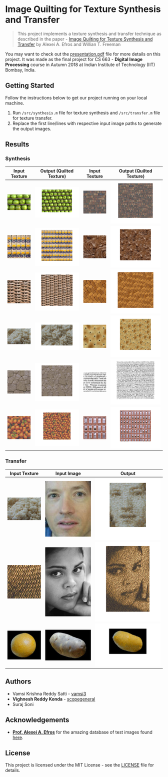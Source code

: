 # Image Quilting for Texture Synthesis and Transfer

> This project implements a texture synthesis and transfer technique as described in the paper - [Image Quilting for Texture Synthesis and Transfer](https://people.eecs.berkeley.edu/~efros/research/quilting/quilting.pdf) by Alexei A. Efros and Willian T. Freeman

You may want to check out the [presentation.pdf](/docs/presentation.pdf) file for more details on this project. It was made as the final project for CS 663 - **Digital Image Processing** course in Autumn 2018 at Indian Institute of Technology (IIT) Bombay, India.

## Getting Started

Follow the instructions below to get our project running on your local machine.

1. Run `/src/synthesis.m` file for texture synthesis and `/src/transfer.m` file for texture transfer.
2. Replace the first line/lines with respective input image paths to generate the output images.

## Results

### Synthesis

| Input Texture                              | Output (Quilted Texture)                    | Input Texture                              | Output (Quilted Texture)                    |
| ------------------------------------------ | ------------------------------------------- | ------------------------------------------ | ------------------------------------------- |
| ![apples.png](inputs/synthesis/apples.png) | ![apples.png](outputs/synthesis/apples.png) | ![bricks.png](inputs/synthesis/bricks.png) | ![bricks.png](outputs/synthesis/bricks.png) |
| ![cans.png](inputs/synthesis/cans.png) | ![cans.png](outputs/synthesis/cans.png) | ![chocolate.png](inputs/synthesis/chocolate.png) | ![chocolate.png](outputs/synthesis/chocolate.png) |
| ![jute.png](inputs/synthesis/jute.png) | ![jute.png](outputs/synthesis/jute.png) | ![mat.png](inputs/synthesis/mat.png) | ![mat.png](outputs/synthesis/mat.png) |
| ![rice.png](inputs/synthesis/rice.png) | ![rice.png](outputs/synthesis/rice.png) | ![spots.png](inputs/synthesis/spots.png) | ![spots.png](outputs/synthesis/spots.png) |
| ![stones.png](inputs/synthesis/stones.png) | ![stones.png](outputs/synthesis/stones.png) | ![text.png](inputs/synthesis/text.png) | ![text.png](outputs/synthesis/text.png) |
| ![tomatoes.png](inputs/synthesis/tomatoes.png) | ![tomatoes.png](outputs/synthesis/tomatoes.png) | ![windows.png](inputs/synthesis/windows.png) | ![windows.png](outputs/synthesis/windows.png) |

### Transfer

| Input Texture | Input Image | Output |
| ---------------------------------------------------- | -------------------------------------------------- | -------------------------------------------------------- |
| ![rice.png](inputs/transfer/rice.png)                                                    | ![bill.png](inputs/transfer/bill.png)                                                  | ![bill-rice.png](outputs/transfer/bill-rice.png)                                                        |
| ![fabric.png](inputs/transfer/fabric.png)                                                    | ![girl.png](inputs/transfer/girl.png)                                                  | ![girl-fabric.png](outputs/transfer/girl-fabric.png)                                                        |
| ![orange.png](inputs/transfer/orange.png)                                                    | ![potato.png](inputs/transfer/potato.png)                                                  | ![potato-orange.png](outputs/transfer/potato-orange.png)                                                        |


## Authors

* Vamsi Krishna Reddy Satti - [vamsi3](https://github.com/vamsi3)
* **Vighnesh Reddy Konda** - [scopegeneral](https://github.com/scopegeneral)
* Suraj Soni

## Acknowledgements

- **[Prof. Alexei A. Efros](https://people.eecs.berkeley.edu/~efros/)** for the amazing database of test images found [here](https://people.eecs.berkeley.edu/~efros/research/quilting/figs/).

## License

This project is licensed under the MIT License - see the [LICENSE](LICENSE) file for details.

